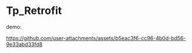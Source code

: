 # Tp_Retrofit
demo:

https://github.com/user-attachments/assets/b5eac3f6-cc96-4b0d-bd56-9e33abd33fd8




